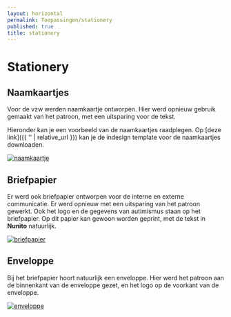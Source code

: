 ```yaml
---
layout: horizontal
permalink: Toepassingen/stationery
published: true
title: stationery
---
```


# Stationery

## Naamkaartjes
Voor de vzw werden naamkaartje ontworpen. Hier werd opnieuw gebruik gemaakt van het patroon, met een uitsparing voor de tekst.

Hieronder kan je een voorbeeld van de naamkaartjes raadplegen. Op [deze link]({{ '' | relative_url }}) kan je de indesign template voor de naamkaartjes downloaden.

<a href="{{site.url}}/1718-3CMO-BaP-marigiel/assets/images/toepassingen/naamkaartje.png" data-lightbox="image-1" data-title="Brochure"><img src="{{site.url}}/1718-3CMO-BaP-marigiel/assets/images/toepassingen/naamkaartje.png" alt="naamkaartje" class="w-75"></a>

## Briefpapier
    
Er werd ook briefpapier ontworpen voor de interne en externe communicatie. Er werd opnieuw met een uitsparing van het patroon gewerkt. Ook het logo en de gegevens van autimismus staan op het briefpapier. Op dit papier kan gewoon worden geprint, met de tekst in <b>Nunito</b> natuurlijk.

<a href="{{site.url}}/1718-3CMO-BaP-marigiel/assets/images/toepassingen/briefpapier.png" data-lightbox="image-2" data-title="briefpapier"><img src="{{site.url}}/1718-3CMO-BaP-marigiel/assets/images/toepassingen/briefpapier.png" alt="briefpapier" class="w-75"></a>

## Enveloppe
    
Bij het briefpapier hoort natuurlijk een enveloppe. Hier werd het patroon aan de binnenkant van de enveloppe gezet, en het logo op de voorkant van de enveloppe.

<a href="{{site.url}}/1718-3CMO-BaP-marigiel/assets/images/toepassingen/enveloppe.png" data-lightbox="image-3" data-title="enveloppe"><img src="{{site.url}}/1718-3CMO-BaP-marigiel/assets/images/toepassingen/enveloppe.png" alt="enveloppe" class="w-75"></a>

